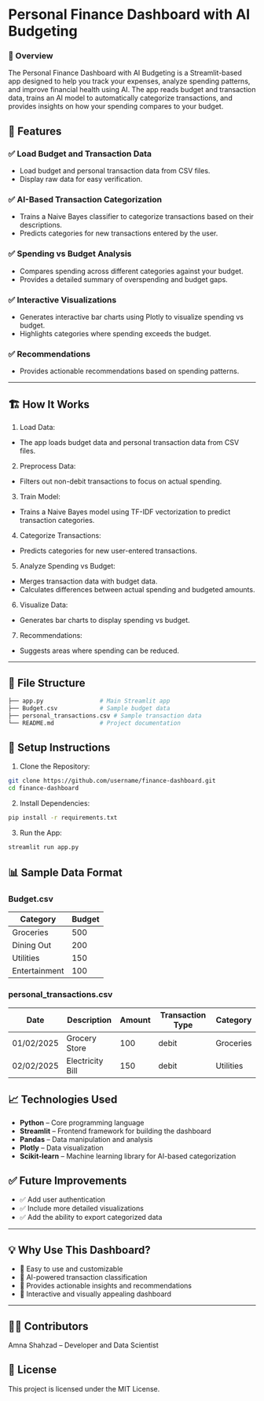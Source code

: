 # **Personal Finance Dashboard with AI Budgeting**
### **🚀 Overview**
The Personal Finance Dashboard with AI Budgeting is a Streamlit-based app designed to help you track your expenses, analyze spending patterns, and improve financial health using AI. The app reads budget and transaction data, trains an AI model to automatically categorize transactions, and provides insights on how your spending compares to your budget.

## **🌟 Features**
### ✅ Load Budget and Transaction Data
- Load budget and personal transaction data from CSV files.
- Display raw data for easy verification.
### ✅ AI-Based Transaction Categorization
- Trains a Naive Bayes classifier to categorize transactions based on their descriptions.
- Predicts categories for new transactions entered by the user.
### ✅ Spending vs Budget Analysis
- Compares spending across different categories against your budget.
- Provides a detailed summary of overspending and budget gaps.
### ✅ Interactive Visualizations
- Generates interactive bar charts using Plotly to visualize spending vs budget.
- Highlights categories where spending exceeds the budget.
### ✅ Recommendations
- Provides actionable recommendations based on spending patterns.
---
## **🏗️ How It Works**
1. Load Data:
- The app loads budget data and personal transaction data from CSV files.
2. Preprocess Data:
- Filters out non-debit transactions to focus on actual spending.
3. Train Model:
- Trains a Naive Bayes model using TF-IDF vectorization to predict transaction categories.
4. Categorize Transactions:
- Predicts categories for new user-entered transactions.
5. Analyze Spending vs Budget:
- Merges transaction data with budget data.
- Calculates differences between actual spending and budgeted amounts.
6. Visualize Data:
- Generates bar charts to display spending vs budget.
7. Recommendations:
- Suggests areas where spending can be reduced.
---
## **📂 File Structure**
``` bash
├── app.py                # Main Streamlit app  
├── Budget.csv            # Sample budget data  
├── personal_transactions.csv # Sample transaction data  
└── README.md             # Project documentation
```
## **🔧 Setup Instructions**
1. Clone the Repository:
``` bash
git clone https://github.com/username/finance-dashboard.git
cd finance-dashboard
```
2. Install Dependencies:
``` bash
pip install -r requirements.txt
```
3. Run the App:
``` bash
streamlit run app.py
```
## **📊 Sample Data Format**

### **Budget.csv**  
| Category      | Budget |  
|--------------|--------|  
| Groceries     | 500    |  
| Dining Out    | 200    |  
| Utilities     | 150    |  
| Entertainment | 100    |  

### **personal_transactions.csv**  
| Date         | Description        | Amount | Transaction Type | Category   |  
|--------------|---------------------|--------|------------------|------------|  
| 01/02/2025  | Grocery Store       | 100    | debit            | Groceries   |  
| 02/02/2025  | Electricity Bill    | 150    | debit            | Utilities   |  
## **📈 Technologies Used**
- **Python** – Core programming language
- **Streamlit** – Frontend framework for building the dashboard
- **Pandas** – Data manipulation and analysis
- **Plotly** – Data visualization
- **Scikit-learn** – Machine learning library for AI-based categorization
## **✅ Future Improvements**
- ✅ Add user authentication
- ✅ Include more detailed visualizations
- ✅ Add the ability to export categorized data
---
## **💡 Why Use This Dashboard?**
- 🔹 Easy to use and customizable
- 🔹 AI-powered transaction classification
- 🔹 Provides actionable insights and recommendations
- 🔹 Interactive and visually appealing dashboard
---
## **👨‍💻 Contributors**
Amna Shahzad – Developer and Data Scientist
## **📄 License**
This project is licensed under the MIT License.
